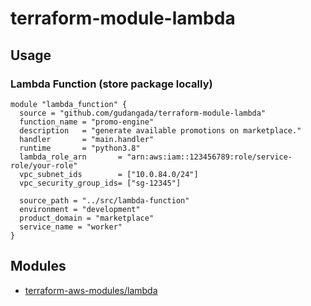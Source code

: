 # terraform-module-lambda

## Usage

### Lambda Function (store package locally)

```hcl
module "lambda_function" {
  source = "github.com/gudangada/terraform-module-lambda"
  function_name = "promo-engine"
  description   = "generate available promotions on marketplace."
  handler       = "main.handler"
  runtime       = "python3.8"
  lambda_role_arn       = "arn:aws:iam::123456789:role/service-role/your-role"
  vpc_subnet_ids        = ["10.0.84.0/24"]
  vpc_security_group_ids= ["sg-12345"]

  source_path = "../src/lambda-function"
  environment = "development"
  product_domain = "marketplace"
  service_name = "worker"
}
```

## Modules

- [terraform-aws-modules/lambda](https://registry.terraform.io/modules/terraform-aws-modules/lambda/aws/latest)
